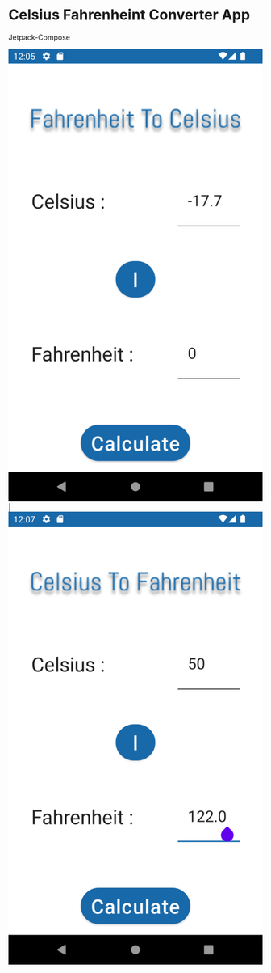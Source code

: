 # Celsius Fahrenheint Converter App

Jetpack-Compose

![alt-text-1](screenshots/screenshot.png)  |  ![alt-text-2](screenshots/screenshot2.png)
